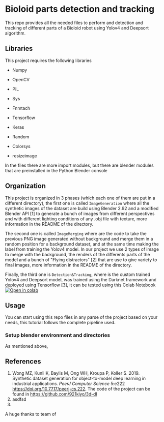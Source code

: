 # Bioloid parts detection and tracking 

This repo provides all the needed files to perform and detection and tracking of different parts of a Bioloid robot using Yolov4 and Deepsort algorithm.

## Libraries

This project requires the following libraries

- Numpy

- OpenCV

- PIL

- Sys

- Fnmtach

- Tensorflow

- Keras

- Random

- Colorsys

- resizeimage 

In the files there are more import modules, but there are blender modules that are preinstalled in the Python Blender console

## Organization 

This project is organized in 3 phases (which each one of them are put in a different directory), the first one is called `ImageGeneration` where all the synthetic images of the dataset are build using Blender 2.92 and a modified Blender API [1] to generate a bunch of images from different perspectives and with different lighting conditions of any .obj file with texture, more information in the README of the directory.

The second one is called `ImageMerging` where are the code to take the previous PNG image generated without background and merge them in a random position for a background dataset, and at the same time making the label from training the Yolov4 model. In our project we use 2 types of image to merge with the background, the renders of the differents parts of the model and a bunch of "Flying distractors" [2] that are use to give variety to final images, more information in the README of the directory.

Finally, the third one is `Detection&Tracking`, where is the custom trained Yolov4 and Deepsort model, was trained using the Darknet framework and deployed using Tensorflow [3], it can be tested using this Colab Notebook [![Open in colab](https://colab.research.google.com/assets/colab-badge.svg)](https://colab.research.google.com/drive/1Y-vpJqE-hDDNfgGG3iO7nBr2KDvvhFM7?usp=sharing)


## Usage

You can start using this repo files in any parse of the project based on your needs, this tutorial follows the complete pipeline used.

### Setup blender environment and directories

As mentioned above, 



## References

1.  Wong MZ, Kunii K, Baylis M, Ong WH, Kroupa P, Koller S. 2019. Synthetic dataset generation for object-to-model deep learning in industrial applications. *PeerJ Computer Science* 5:e222 https://doi.org/10.7717/peerj-cs.222. The code of the project can be found in https://github.com/921kiyo/3d-dl
2. asdfsd
3. 



A huge thanks to team of  
